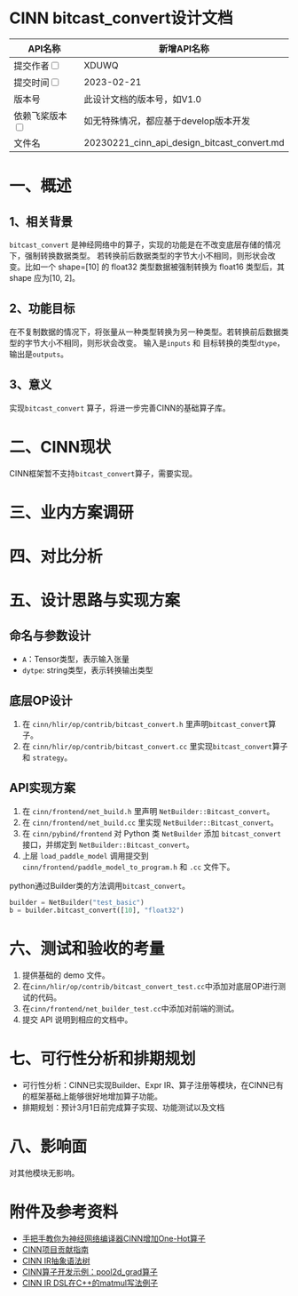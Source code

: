 # CINN bitcast_convert设计文档

|API名称 | 新增API名称 | 
|---|---|
|提交作者<input type="checkbox" class="rowselector hidden"> | XDUWQ| 
|提交时间<input type="checkbox" class="rowselector hidden"> | 2023-02-21 | 
|版本号 | 此设计文档的版本号，如V1.0 | 
|依赖飞桨版本<input type="checkbox" class="rowselector hidden"> | 如无特殊情况，都应基于develop版本开发 | 
|文件名 | 20230221_cinn_api_design_bitcast_convert.md<br> | 


# 一、概述
## 1、相关背景
`bitcast_convert` 是神经网络中的算子，实现的功能是在不改变底层存储的情况下，强制转换数据类型。
若转换前后数据类型的字节大小不相同，则形状会改变。比如一个 shape=[10] 的 float32 类型数据被强制转换为 float16 类型后，其 shape 应为[10, 2]。

## 2、功能目标
在不复制数据的情况下，将张量从一种类型转换为另一种类型。若转换前后数据类型的字节大小不相同，则形状会改变。
输入是`inputs` 和 目标转换的类型`dtype`，输出是`outputs`。

## 3、意义
实现`bitcast_convert` 算子，将进一步完善CINN的基础算子库。

# 二、CINN现状
CINN框架暂不支持`bitcast_convert`算子，需要实现。

# 三、业内方案调研



# 四、对比分析



# 五、设计思路与实现方案



## 命名与参数设计
* `A`：Tensor类型，表示输入张量
* `dytpe`: string类型，表示转换输出类型

## 底层OP设计
1. 在 `cinn/hlir/op/contrib/bitcast_convert.h` 里声明`bitcast_convert`算子。
2. 在 `cinn/hlir/op/contrib/bitcast_convert.cc` 里实现`bitcast_convert`算子和 `strategy`。

## API实现方案
1. 在 `cinn/frontend/net_build.h` 里声明 `NetBuilder::Bitcast_convert`。
2. 在 `cinn/frontend/net_build.cc` 里实现 `NetBuilder::Bitcast_convert`。
3. 在 `cinn/pybind/frontend` 对 Python 类 `NetBuilder` 添加 `bitcast_convert` 接口，并绑定到 `NetBuilder::Bitcast_convert`。
4. 上层 `load_paddle_model` 调用提交到 `cinn/frontend/paddle_model_to_program.h` 和 `.cc` 文件下。

python通过Builder类的方法调用`bitcast_convert`。
```python
builder = NetBuilder("test_basic")
b = builder.bitcast_convert([10], "float32")
```

# 六、测试和验收的考量
1. 提供基础的 demo 文件。
2. 在`cinn/hlir/op/contrib/bitcast_convert_test.cc`中添加对底层OP进行测试的代码。
3. 在`cinn/frontend/net_builder_test.cc`中添加对前端的测试。
4. 提交 API 说明到相应的文档中。

# 七、可行性分析和排期规划
- 可行性分析：CINN已实现Builder、Expr IR、算子注册等模块，在CINN已有的框架基础上能够很好地增加算子功能。
- 排期规划：预计3月1日前完成算子实现、功能测试以及文档

# 八、影响面
对其他模块无影响。

# 附件及参考资料
* [手把手教你为神经网络编译器CINN增加One-Hot算子](https://blog.csdn.net/PaddlePaddle/article/details/128509915)
* [CINN项目贡献指南](https://github.com/PaddlePaddle/CINN/pull/810)  
* [CINN IR抽象语法树](https://github.com/PaddlePaddle/CINN/pull/775)  
* [CINN算子开发示例：pool2d_grad算子](https://github.com/PaddlePaddle/CINN/pull/858)  
* [CINN IR DSL在C++的matmul写法例子](https://github.com/PaddlePaddle/CINN/blob/develop/tutorials/matmul.cc)  
